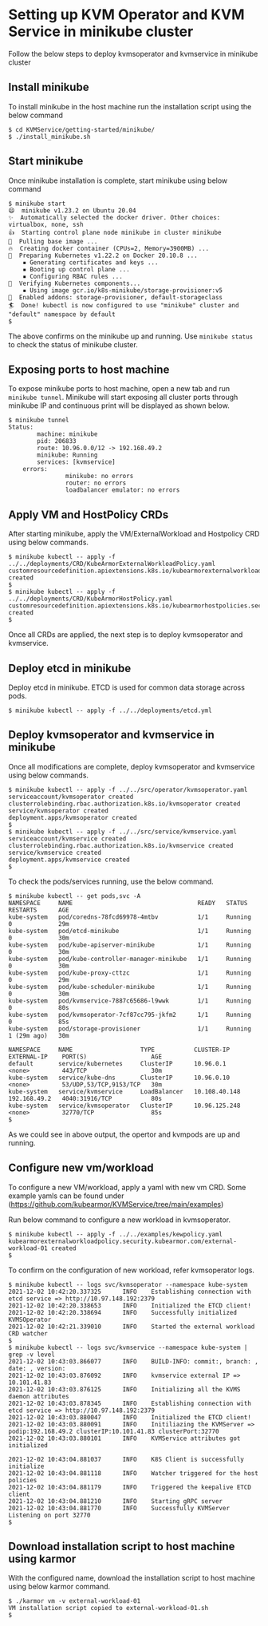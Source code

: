 # Setting up KVM Operator and KVM Service in minikube cluster
Follow the below steps to deploy kvmsoperator and kvmservice in minikube cluster

## Install minikube
To install minikube in the host machine run the installation script using the below command

```
$ cd KVMService/getting-started/minikube/
$ ./install_minikube.sh
```

## Start minikube
Once minikube installation is complete, start minikube using below command

```
$ minikube start
😄  minikube v1.23.2 on Ubuntu 20.04
✨  Automatically selected the docker driver. Other choices: virtualbox, none, ssh
👍  Starting control plane node minikube in cluster minikube
🚜  Pulling base image ...
🔥  Creating docker container (CPUs=2, Memory=3900MB) ...
🐳  Preparing Kubernetes v1.22.2 on Docker 20.10.8 ...
    ▪ Generating certificates and keys ...
    ▪ Booting up control plane ...
    ▪ Configuring RBAC rules ...
🔎  Verifying Kubernetes components...
    ▪ Using image gcr.io/k8s-minikube/storage-provisioner:v5
🌟  Enabled addons: storage-provisioner, default-storageclass
🏄  Done! kubectl is now configured to use "minikube" cluster and "default" namespace by default
$ 
```

The above confirms on the minikube up and running. 
Use `minikube status` to check the status of minikube cluster.

## Exposing ports to host machine
To expose minikube ports to host machine, open a new tab and run `minikube tunnel`.
Minikube will start exposing all cluster ports through minikube IP and continuous print will be displayed as shown below.

```
$ minikube tunnel
Status:
        machine: minikube
        pid: 206833
        route: 10.96.0.0/12 -> 192.168.49.2
        minikube: Running
        services: [kvmservice]
    errors: 
                minikube: no errors
                router: no errors
                loadbalancer emulator: no errors
```

## Apply VM and HostPolicy CRDs
After starting minikube, apply the VM/ExternalWorkload and Hostpolicy CRD using below commands.

```
$ minikube kubectl -- apply -f ../../deployments/CRD/KubeArmorExternalWorkloadPolicy.yaml 
customresourcedefinition.apiextensions.k8s.io/kubearmorexternalworkloads.security.kubearmor.com created
$ 
$ minikube kubectl -- apply -f ../../deployments/CRD/KubeArmorHostPolicy.yaml 
customresourcedefinition.apiextensions.k8s.io/kubearmorhostpolicies.security.kubearmor.com created
$ 
```

Once all CRDs are applied, the next step is to deploy kvmsoperator and kvmservice.

## Deploy etcd in minikube
Deploy etcd in minikube. ETCD is used for common data storage across pods.
```
$ minikube kubectl -- apply -f ../../deployments/etcd.yml
```

## Deploy kvmsoperator and kvmservice in minikube
Once all modifications are complete, deploy kvmsoperator and kvmservice using below commands.
```
$ minikube kubectl -- apply -f ../../src/operator/kvmsoperator.yaml
serviceaccount/kvmsoperator created
clusterrolebinding.rbac.authorization.k8s.io/kvmsoperator created
service/kvmsoperator created
deployment.apps/kvmsoperator created
$ 
$ minikube kubectl -- apply -f ../../src/service/kvmservice.yaml 
serviceaccount/kvmservice created
clusterrolebinding.rbac.authorization.k8s.io/kvmservice created
service/kvmservice created
deployment.apps/kvmservice created
$ 
```

To check the pods/services running, use the below command.
```
$ minikube kubectl -- get pods,svc -A 
NAMESPACE     NAME                                   READY   STATUS    RESTARTS      AGE
kube-system   pod/coredns-78fcd69978-4mtbv           1/1     Running   0             29m
kube-system   pod/etcd-minikube                      1/1     Running   0             30m
kube-system   pod/kube-apiserver-minikube            1/1     Running   0             30m
kube-system   pod/kube-controller-manager-minikube   1/1     Running   0             30m
kube-system   pod/kube-proxy-cttzc                   1/1     Running   0             29m
kube-system   pod/kube-scheduler-minikube            1/1     Running   0             30m
kube-system   pod/kvmservice-7887c65686-l9wwk        1/1     Running   0             80s
kube-system   pod/kvmsoperator-7cf87cc795-jkfm2      1/1     Running   0             85s
kube-system   pod/storage-provisioner                1/1     Running   1 (29m ago)   30m

NAMESPACE     NAME                   TYPE           CLUSTER-IP      EXTERNAL-IP    PORT(S)                  AGE
default       service/kubernetes     ClusterIP      10.96.0.1       <none>         443/TCP                  30m
kube-system   service/kube-dns       ClusterIP      10.96.0.10      <none>         53/UDP,53/TCP,9153/TCP   30m
kube-system   service/kvmservice     LoadBalancer   10.108.40.148   192.168.49.2   4040:31916/TCP           80s
kube-system   service/kvmsoperator   ClusterIP      10.96.125.248   <none>         32770/TCP                85s
$ 
```

As we could see in above output, the opertor and kvmpods are up and running.

## Configure new vm/workload
To configure a new VM/workload, apply a yaml with new vm CRD.
Some example yamls can be found under (https://github.com/kubearmor/KVMService/tree/main/examples)

Run below command to configure a new workload in kvmsoperator.
```
$ minikube kubectl -- apply -f ../../examples/kewpolicy.yaml 
kubearmorexternalworkloadpolicy.security.kubearmor.com/external-workload-01 created
$ 
```
To confirm on the configuration of new workload, refer kvmsoperator logs. 
```
$ minikube kubectl -- logs svc/kvmsoperator --namespace kube-system
2021-12-02 10:42:20.337325      INFO    Establishing connection with etcd service => http://10.97.148.192:2379
2021-12-02 10:42:20.338653      INFO    Initialized the ETCD client!
2021-12-02 10:42:20.338694      INFO    Successfully initialized KVMSOperator
2021-12-02 10:42:21.339010      INFO    Started the external workload CRD watcher
$ 
$ minikube kubectl -- logs svc/kvmservice --namespace kube-system | grep -v level
2021-12-02 10:43:03.866077      INFO    BUILD-INFO: commit:, branch: , date: , version: 
2021-12-02 10:43:03.876092      INFO    kvmservice external IP => 10.101.41.83
2021-12-02 10:43:03.876125      INFO    Initializing all the KVMS daemon attributes
2021-12-02 10:43:03.878345      INFO    Establishing connection with etcd service => http://10.97.148.192:2379
2021-12-02 10:43:03.880047      INFO    Initialized the ETCD client!
2021-12-02 10:43:03.880091      INFO    Initiliazing the KVMServer => podip:192.168.49.2 clusterIP:10.101.41.83 clusterPort:32770
2021-12-02 10:43:03.880101      INFO    KVMService attributes got initialized

2021-12-02 10:43:04.881037      INFO    K8S Client is successfully initialize
2021-12-02 10:43:04.881118      INFO    Watcher triggered for the host policies
2021-12-02 10:43:04.881179      INFO    Triggered the keepalive ETCD client
2021-12-02 10:43:04.881210      INFO    Starting gRPC server
2021-12-02 10:43:04.881770      INFO    Successfully KVMServer Listening on port 32770
$ 

```

## Download installation script to host machine using karmor
With the configured name, download the installation script to host machine using below karmor command.
```
$ ./karmor vm -v external-workload-01
VM installation script copied to external-workload-01.sh
$ 
```
